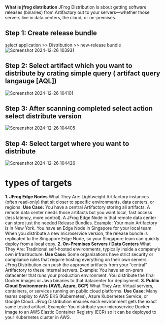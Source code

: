 **What is jfrog distribution**
JFrog Distribution is about getting software releases (binaries) from Artifactory out to your servers—whether those servers live in data centers, the cloud, or on-premises.

## Step 1: Create release bundle
select application >> Distribution >> new-release bundle
![Screenshot 2024-12-26 103931](https://github.com/user-attachments/assets/5b8df084-a8bd-4ebe-9bae-e92c40f65a20)

## Step 2: Select artifact which you want to distribute by crating simple query ( artifact query langauge [AQL])
![Screenshot 2024-12-26 104101](https://github.com/user-attachments/assets/8ecb8b1e-4a93-4a71-91a1-cdc7819c1566)

## Step 3: After scanning completed select action select distribute version
![Screenshot 2024-12-26 104405](https://github.com/user-attachments/assets/d98d5b44-bfc0-41d1-990b-64d6109188f6)

## Step 4: Select target where you want to distribute 
![Screenshot 2024-12-26 104426](https://github.com/user-attachments/assets/0f7a001b-5dda-4cd1-82cf-fdff45e183ab)

# types of targets 

**1. JFrog Edge Nodes**
What They Are: Lightweight Artifactory instances (often read-only) that sit closer to specific environments, data centers, or regions.
**Use Case:**
You have a central Artifactory storing all artifacts.
A remote data center needs those artifacts but you want local, fast access (less latency, more control).
A JFrog Edge Node in that remote data center can store just the needed Release Bundles.
Example:
Your main Artifactory is in New York. You have an Edge Node in Singapore for your local team. When you distribute a new microservice version, the release bundle is replicated to the Singapore Edge Node, so your Singapore team can quickly deploy from a local copy.
**2. On-Premises Servers / Data Centers**
What They Are: Traditional self-hosted environments, typically inside a company’s own infrastructure.
**Use Case:**
Some organizations have strict security or compliance rules that require hosting everything on their own servers.
JFrog Distribution can push the approved artifacts from your “central” Artifactory to these internal servers.
Example:
You have an on-prem datacenter that runs your production environment. You distribute the final Docker images or Java binaries to that datacenter for deployment.
**3. Public Cloud Environments (AWS, Azure, GCP)**
What They Are: Virtual servers, containers, or services running on public cloud platforms.
**Use Case:**
Many teams deploy to AWS EKS (Kubernetes), Azure Kubernetes Service, or Google Cloud.
JFrog Distribution ensures each environment gets the exact same tested artifact.
Example:
You distribute your microservice Docker image to an AWS Elastic Container Registry (ECR) so it can be deployed to your Kubernetes cluster in AWS.




